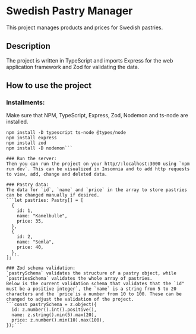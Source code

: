 # Swedish Pastry Manager

This project manages products and prices for Swedish pastries.

## Description

The project is written in TypeScript and imports Express for the web application framework and Zod for validating the data.

## How to use the project

### Installments:

Make sure that NPM, TypeScript, Express, Zod, Nodemon and ts-node are installed.

````npm init -y
npm install -D typescript ts-node @types/node
npm install express
npm install zod
npm install -D nodemon```

### Run the server:
Then you can run the project on your http//:localhost:3000 using `npm run dev`. This can be visualized in Insomnia and to add http requests to view, add, change and deleted data.

### Pastry data:
The data for `id`, `name` and `price` in the array to store pastries can be changed manually if desired.
```let pastries: Pastry[] = [
  {
    id: 1,
    name: "Kanelbulle",
    price: 35,
  },
  {
    id: 2,
    name: "Semla",
    price: 40,
  },
];```

### Zod schema validation:
`pastrySchema` validates the structure of a pastry object, while `pastriesSchema` validates the whole array of pastries.
Below is the current validation schema that validates that the `id" must be a positive integer`, the `name` is a string from 5 to 20 characters and the `price`is a number from 10 to 100. These can be changed to adjust the validation of the project.
```const pastrySchema = z.object({
  id: z.number().int().positive(),
  name: z.string().min(5).max(20),
  price: z.number().min(10).max(100),
});```
````
